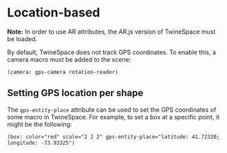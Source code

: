 # Location-based

**Note:** In order to use AR attributes, the AR.js version of TwineSpace must be loaded.

By default, TwineSpace does not track GPS coordinates. To enable this, a camera macro must be added to the scene:

```twee
(camera: gps-camera rotation-reader)
```

## Setting GPS location per shape

The `gps-entity-place` attribute can be used to set the GPS coordinates of some macro in TwineSpace. For example, to set a box at a specific point, it might be the following:

```twee
(box: color="red" scale="2 2 2" gps-entity-place="latitude: 41.72320; longitude: -73.93325")
```
